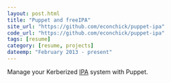 ```yaml
---
layout: post.html
title: "Puppet and freeIPA"
site_url: "https://github.com/econchick/puppet-ipa"
code_url: "https://github.com/econchick/puppet-ipa"
tags: [resume]
category: [resume, projects]
dateemp: "February 2013 - present"
---
```


Manage your Kerberized [IPA][ipa] system with Puppet.

[ipa]: http://freeipa.org